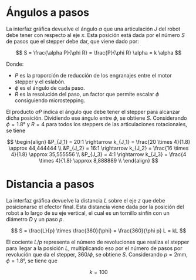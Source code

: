 # Ángulos a pasos
La interfaz gráfica devuelve el ángulo $\alpha$ que una articulación $J$ del robot debe tener con respecto al eje $x$. Esta posición está dada por el número $S$ de pasos que el stepper debe dar, que viene dado por:

$$
	S = \frac{\alpha P}{\phi R} = \frac{P}{\phi R} \alpha = k \alpha
$$

Donde:
- $P$ es la proporción de reducción de los engranajes entre el motor stepper y el eslabón.
- $\phi$ es el ángulo de cada paso.
- $R$ es la resolución del paso, un factor que permite escalar $\phi$ consiguiendo microstepping.

El producto $\alpha P$ indica el ángulo que debe tener el stepper para alcanzar dicha posición. Dividiendo ese ángulo entre $\phi$, se obtiene $S$. Considerando $\phi = 1.8\text{°}$ y $R = 4$ para todos los steppers de las articulaciones rotacionales, se tiene

$$
\begin{align}
    &P_{J_1} = 20:1 \rightarrow k_{J_1} = \frac{20 \times 4}{1.8} \approx 44,444444 \\
    &P_{J_2} = 16:1 \rightarrow k_{J_2} = \frac{16 \times 4}{1.8} \approx 35,555556 \\
    &P_{J_3} = 4:1 \rightarrow k_{J_3} = \frac{4 \times 4}{1.8} \approx 8,888889
 \\ 
\end{align}
$$

# Distancia a pasos
La interfaz gráfica devuelve la distancia $L$ sobre el eje $z$ que debe posicionarse el efector final. Esta distancia viene dada por la posición del robot a lo largo de su eje vertical, el cual es un tornillo sinfín con un diámetro $D$ y un paso $p$.

$$
S = \frac{L}{p} \times \frac{360}{\phi}  = \frac{360}{\phi p} L = kL
$$

El cociente $L / p$ representa el número de revoluciones que realiza el stepper para llegar a la posición $L$, multiplicando eso por el número de pasos por revolución que da el stepper, $360 / \phi$, se obtiene $S$. Considerando $p = 2\text{mm}$, $\phi=1.8\text{°}$, se tiene que

$$
k = 100
$$
